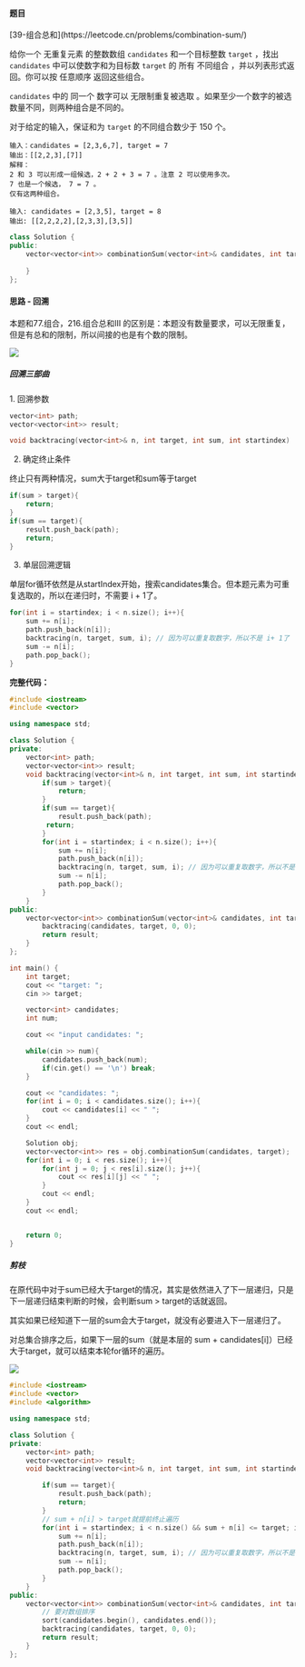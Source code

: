 <h4 id="bOWdp">题目</h4>
[39-组合总和](https://leetcode.cn/problems/combination-sum/)

给你一个 无重复元素 的整数数组 `candidates` 和一个目标整数 `target` ，找出 `candidates` 中可以使数字和为目标数 `target` 的 所有 不同组合 ，并以列表形式返回。你可以按 任意顺序 返回这些组合。

`candidates` 中的 同一个 数字可以 无限制重复被选取 。如果至少一个数字的被选数量不同，则两种组合是不同的。 

对于给定的输入，保证和为 `target` 的不同组合数少于 150 个。

```plain
输入：candidates = [2,3,6,7], target = 7
输出：[[2,2,3],[7]]
解释：
2 和 3 可以形成一组候选，2 + 2 + 3 = 7 。注意 2 可以使用多次。
7 也是一个候选， 7 = 7 。
仅有这两种组合。
```

```plain
输入: candidates = [2,3,5], target = 8
输出: [[2,2,2,2],[2,3,3],[3,5]]
```

```cpp
class Solution {
public:
    vector<vector<int>> combinationSum(vector<int>& candidates, int target) {
        
    }
};
```

<h4 id="lo9t3">思路 - 回溯</h4>
本题和77.组合，216.组合总和III 的区别是：本题没有数量要求，可以无限重复，但是有总和的限制，所以间接的也是有个数的限制。

![](http://cdn.notes.kamacoder.com/bb005563-cdaa-4dcb-ad62-771d59e1d3b7.png)

<h5 id="L7Mbz">回溯三部曲</h5>
1. 回溯参数

```cpp
vector<int> path;
vector<vector<int>> result;

void backtracing(vector<int>& n, int target, int sum, int startindex)
```

2. 确定终止条件

终止只有两种情况，sum大于target和sum等于target

```cpp
if(sum > target){
    return;
}
if(sum == target){
    result.push_back(path);
    return;
}
```

3. 单层回溯逻辑

单层for循环依然是从startIndex开始，搜索candidates集合。但本题元素为可重复选取的，所以在递归时，不需要 i + 1了。

```cpp
for(int i = startindex; i < n.size(); i++){
    sum += n[i];
    path.push_back(n[i]);
    backtracing(n, target, sum, i); // 因为可以重复取数字，所以不是 i+ 1了
    sum -= n[i];
    path.pop_back();
}
```

**完整代码：**

```cpp
#include <iostream>
#include <vector>

using namespace std;

class Solution {
private:
    vector<int> path;
    vector<vector<int>> result;
    void backtracing(vector<int>& n, int target, int sum, int startindex){
        if(sum > target){
            return;
        }
        if(sum == target){
            result.push_back(path);
         return;
        }
        for(int i = startindex; i < n.size(); i++){
            sum += n[i];
            path.push_back(n[i]);
            backtracing(n, target, sum, i); // 因为可以重复取数字，所以不是 i+ 1了
            sum -= n[i];
            path.pop_back();
        }
    }
public:
    vector<vector<int>> combinationSum(vector<int>& candidates, int target) {
        backtracing(candidates, target, 0, 0);
        return result;
    }
};

int main() {
    int target;
    cout << "target: ";
    cin >> target;

    vector<int> candidates;
    int num;

    cout << "input candidates: ";

    while(cin >> num){
        candidates.push_back(num);
        if(cin.get() == '\n') break;
    }

    cout << "candidates: ";
    for(int i = 0; i < candidates.size(); i++){
        cout << candidates[i] << " ";
    }
    cout << endl;

    Solution obj;
    vector<vector<int>> res = obj.combinationSum(candidates, target);
    for(int i = 0; i < res.size(); i++){
        for(int j = 0; j < res[i].size(); j++){
            cout << res[i][j] << " ";
        }
        cout << endl;
    }
    cout << endl;


    return 0;
}

```

<h5 id="xAsr7">剪枝</h5>
在原代码中对于sum已经大于target的情况，其实是依然进入了下一层递归，只是下一层递归结束判断的时候，会判断sum > target的话就返回。

其实如果已经知道下一层的sum会大于target，就没有必要进入下一层递归了。

对总集合排序之后，如果下一层的sum（就是本层的 sum + candidates[i]）已经大于target，就可以结束本轮for循环的遍历。

![](http://cdn.notes.kamacoder.com/848922d6-341e-4311-a2c8-8ef31bedb93c.png)

```cpp
#include <iostream>
#include <vector>
#include <algorithm>

using namespace std;

class Solution {
private:
    vector<int> path;
    vector<vector<int>> result;
    void backtracing(vector<int>& n, int target, int sum, int startindex){

        if(sum == target){
            result.push_back(path);
            return;
        }
        // sum + n[i] > target就提前终止遍历
        for(int i = startindex; i < n.size() && sum + n[i] <= target; i++){
            sum += n[i];
            path.push_back(n[i]);
            backtracing(n, target, sum, i); // 因为可以重复取数字，所以不是 i+ 1了
            sum -= n[i];
            path.pop_back();
        }
    }
public:
    vector<vector<int>> combinationSum(vector<int>& candidates, int target) {
        // 要对数组排序
        sort(candidates.begin(), candidates.end());
        backtracing(candidates, target, 0, 0);
        return result;
    }
};
```

